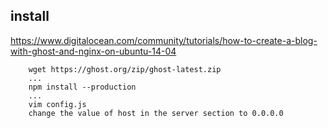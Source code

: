 ## install

<https://www.digitalocean.com/community/tutorials/how-to-create-a-blog-with-ghost-and-nginx-on-ubuntu-14-04>

```
    wget https://ghost.org/zip/ghost-latest.zip
    ...
    npm install --production
    ...
    vim config.js
    change the value of host in the server section to 0.0.0.0
    
```
